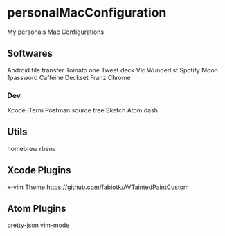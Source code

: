 # personalMacConfiguration

My personals Mac Configurations

## Softwares
Android file transfer
Tomato one
Tweet deck
Vlc
Wunderlist
Spotify
Moon
1password
Caffeine
Deckset
Franz
Chrome

### Dev
Xcode
iTerm
Postman
source tree
Sketch
Atom
dash

## Utils
homebrew
rbenv


## Xcode Plugins 
x-vim
Theme https://github.com/fabiotk/AVTaintedPaintCustom

## Atom Plugins 
pretty-json
vim-mode

